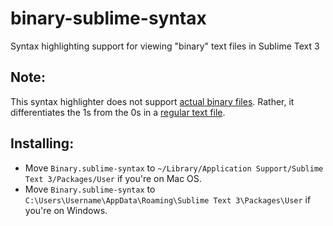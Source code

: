 # binary-sublime-syntax
Syntax highlighting support for viewing "binary" text files in Sublime Text 3

## Note:
This syntax highlighter does not support [actual binary files](https://en.wikipedia.org/wiki/Binary_file).
Rather, it differentiates the 1s from the 0s in a [regular text file](https://en.wikipedia.org/wiki/UTF-8).

## Installing:
- Move `Binary.sublime-syntax` to `~/Library/Application Support/Sublime Text 3/Packages/User` if you're on Mac OS.
- Move `Binary.sublime-syntax` to `C:\Users\Username\AppData\Roaming\Sublime Text 3\Packages\User` if you're on Windows.

